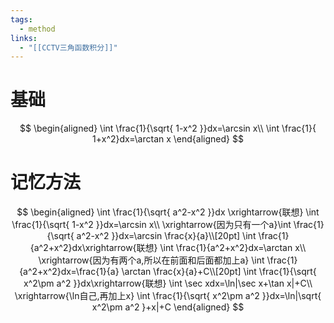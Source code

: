 ```yaml
---
tags:
  - method
links:
  - "[[CCTV三角函数积分]]"
---
```


# 基础
$$
\begin{aligned}
\int \frac{1}{\sqrt{ 1-x^2 }}dx=\arcsin x\\
\int \frac{1}{ 1+x^2}dx=\arctan x
\end{aligned}
$$
# 记忆方法
$$
\begin{aligned}
\int \frac{1}{\sqrt{ a^2-x^2 }}dx \xrightarrow{联想} \int \frac{1}{\sqrt{ 1-x^2 }}dx=\arcsin x\\
\xrightarrow{因为只有一个a}\int \frac{1}{\sqrt{ a^2-x^2 }}dx=\arcsin \frac{x}{a}\\[20pt]
\int \frac{1}{a^2+x^2}dx\xrightarrow{联想} \int \frac{1}{a^2+x^2}dx=\arctan x\\
\xrightarrow{因为有两个a,所以在前面和后面都加上a} \int \frac{1}{a^2+x^2}dx=\frac{1}{a} \arctan \frac{x}{a}+C\\[20pt]
\int \frac{1}{\sqrt{ x^2\pm a^2 }}dx\xrightarrow{联想} \int \sec xdx=\ln|\sec x+\tan x|+C\\
\xrightarrow{\ln自己,再加上x} \int \frac{1}{\sqrt{ x^2\pm a^2 }}dx=\ln|\sqrt{ x^2\pm a^2 }+x|+C
\end{aligned}
$$

